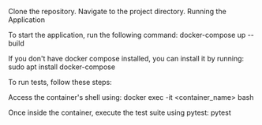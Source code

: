 Clone the repository.
Navigate to the project directory.
Running the Application

To start the application, run the following command:
docker-compose up --build

If you don't have docker compose installed, you can install it by running:
sudo apt install docker-compose

To run tests, follow these steps:

Access the container's shell using:
docker exec -it <container_name> bash

Once inside the container, execute the test suite using pytest:
pytest
